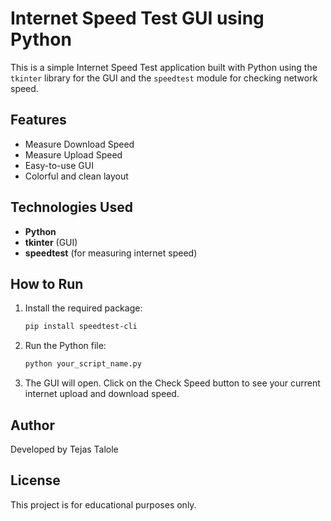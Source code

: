 # Internet Speed Test GUI using Python

This is a simple Internet Speed Test application built with Python using the `tkinter` library for the GUI and the `speedtest` module for checking network speed.

## Features

- Measure Download Speed
- Measure Upload Speed
- Easy-to-use GUI
- Colorful and clean layout

## Technologies Used

- **Python**
- **tkinter** (GUI)
- **speedtest** (for measuring internet speed)

## How to Run

1. Install the required package:
   ```bash
   pip install speedtest-cli
   
2. Run the Python file:
   ```bash
   python your_script_name.py

3. The GUI will open. Click on the Check Speed button to see your current internet upload and download speed.

## Author
Developed by Tejas Talole

## License
This project is for educational purposes only.
